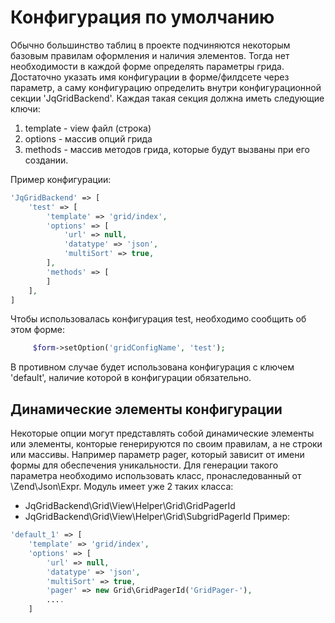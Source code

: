 Конфигурация по умолчанию
=========================

Обычно большинство таблиц в проекте подчиняются некоторым базовым правилам оформления и наличия элементов.
Тогда нет необходимости в каждой форме определять параметры грида.
Достаточно указать имя конфигурации в форме/филдсете через параметр, а саму конфигурацию определить 
внутри конфигурационной секции 'JqGridBackend'.
Каждая такая секция должна иметь следующие ключи: 
1. template - view файл (строка)
2. options - массив опций грида
3. methods - массив методов грида, которые будут вызваны при его создании.

Пример конфигурации:
```php
'JqGridBackend' => [
    'test' => [
        'template' => 'grid/index',
        'options' => [
            'url' => null,
            'datatype' => 'json',
            'multiSort' => true,
        ],
        'methods' => [
        ]
    ],
]
```
Чтобы использовалась конфигурация test, необходимо сообщить об этом форме:
```php
     $form->setOption('gridConfigName', 'test');
```
В противном случае будет использована конфигурация с ключем 'default', наличие которой в конфигурации обязательно.

Динамические элементы конфигурации
----------------------------------
Некоторые опции могут представлять собой динамические элементы или элементы, конторые генерируются по своим правилам,
а не строки или массивы.
Например параметр pager, который зависит от имени формы для обеспечения уникальности.
Для генерации такого параметра необходимо использовать класс, пронаследованный от \Zend\Json\Expr.
Модуль имеет уже 2 таких класса:
- JqGridBackend\Grid\View\Helper\Grid\GridPagerId
- JqGridBackend\Grid\View\Helper\Grid\SubgridPagerId
Пример:
```php
'default_1' => [
    'template' => 'grid/index',
    'options' => [
        'url' => null,
        'datatype' => 'json',
        'multiSort' => true,
        'pager' => new Grid\GridPagerId('GridPager-'),
        ....
    ]
```
